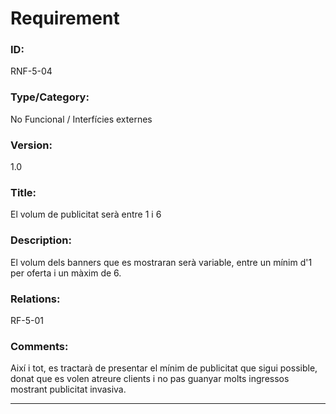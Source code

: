 # Requirement

### ID:
RNF-5-04

### Type/Category:
No Funcional / Interfícies externes

### Version:
1.0

### Title:
El volum de publicitat serà entre 1 i 6

### Description:
El volum dels banners que es mostraran serà variable, entre un mínim d'1 per oferta i un màxim de 6. 

### Relations:
RF-5-01

### Comments:
Així i tot, es tractarà de presentar el mínim de publicitat que sigui possible, donat que es volen atreure clients i no pas guanyar molts ingressos mostrant publicitat invasiva. 

---